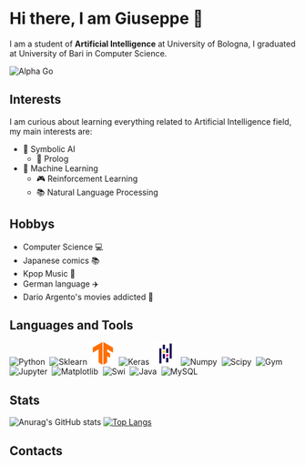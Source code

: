 # Hi there, I am Giuseppe 👋

I am a student of **Artificial Intelligence** at University of Bologna, I graduated at University of Bari in Computer Science.

![Alpha Go](img/alphago.jpg)

## Interests

I am curious about learning everything related to Artificial Intelligence field, my main interests are:

* 🐒 Symbolic AI
  * 📯 Prolog
* 🧠 Machine Learning
  * 🎮 Reinforcement Learning
  * 📚 Natural Language Processing

## Hobbys

- Computer Science 💻
- Japanese comics 📚
- Kpop Music 🎵
- German language ✈️
- Dario Argento's movies addicted 🎥

## Languages and Tools

<p>
<img src="https://upload.wikimedia.org/wikipedia/commons/thumb/c/c3/Python-logo-notext.svg/1024px-Python-logo-notext.svg.png" title="Python" alt="Python" width="40" height="40"/>&nbsp;
<img src="https://upload.wikimedia.org/wikipedia/commons/thumb/0/05/Scikit_learn_logo_small.svg/2560px-Scikit_learn_logo_small.svg.png" title="Sklearnr" alt="Sklearn" height="40"/>&nbsp;
<img src="https://github.com/devicons/devicon/blob/master/icons/tensorflow/tensorflow-original.svg" title="Tensorflow" alt="Tensorflow" width="40" height="40"/>&nbsp;
<img src="https://keras.io/img/logo.png" title="Keras" alt="Keras " height="40"/>&nbsp;
<img src="https://github.com/devicons/devicon/blob/master/icons/pandas/pandas-original.svg" title="Pandas" alt="Pandas" width="40" height="40"/>&nbsp;
<img src="https://user-images.githubusercontent.com/67586773/105040771-43887300-5a88-11eb-9f01-bee100b9ef22.png" title="Numpy" alt="Numpy" width="40" height="40"/>&nbsp;
<img src="https://blueorange.digital/wp-content/uploads/2019/12/logo_scipy.png" title="Scipy" alt="Scipy" height="40"/>&nbsp;
<img src="https://voyageintech.files.wordpress.com/2018/08/gym-icon.png"  title="Gym" alt="Gym" width="40" height="40"/>&nbsp;
<img src="https://upload.wikimedia.org/wikipedia/commons/thumb/3/38/Jupyter_logo.svg/1200px-Jupyter_logo.svg.png"  title="Jupyter" alt="Jupyter" width="40" height="40"/>&nbsp;
<img src="https://upload.wikimedia.org/wikipedia/commons/thumb/8/84/Matplotlib_icon.svg/1024px-Matplotlib_icon.svg.png"  title="Matplotlib" alt="Matplotlib" width="40" height="40"/>&nbsp;
<img src="https://starbeamrainbowlabs.com/images/logos/swi-prolog.svg"  title="Swi Prolog" alt="Swi" width="40" height="40"/>&nbsp;
<img src="https://www.svgrepo.com/show/353924/java.svg" title="Java" alt="Java" width="40" height="40"/>&nbsp;
<img src="https://static.cdnlogo.com/logos/m/10/mysql.svg" title="MySQL" alt="MySQL" width="40" height="40"/>&nbsp;

</p>

## Stats

![Anurag's GitHub stats](https://github-readme-stats.vercel.app/api?username=giuseppeboezio&show_icons=true&theme=tokyonight)
[![Top Langs](https://github-readme-stats.vercel.app/api/top-langs/?username=giuseppeboezio&theme=tokyonight)](https://github.com/anuraghazra/github-readme-stats)

  


## Contacts
